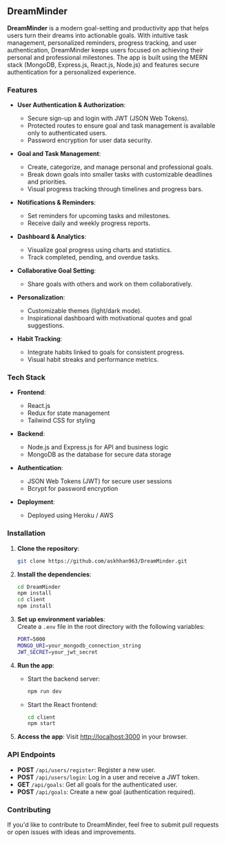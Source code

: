 
## DreamMinder

**DreamMinder** is a modern goal-setting and productivity app that helps users turn their dreams into actionable goals. With intuitive task management, personalized reminders, progress tracking, and user authentication, DreamMinder keeps users focused on achieving their personal and professional milestones. The app is built using the MERN stack (MongoDB, Express.js, React.js, Node.js) and features secure authentication for a personalized experience.

### Features

- **User Authentication & Authorization**: 
  - Secure sign-up and login with JWT (JSON Web Tokens).
  - Protected routes to ensure goal and task management is available only to authenticated users.
  - Password encryption for user data security.

- **Goal and Task Management**:
  - Create, categorize, and manage personal and professional goals.
  - Break down goals into smaller tasks with customizable deadlines and priorities.
  - Visual progress tracking through timelines and progress bars.

- **Notifications & Reminders**:
  - Set reminders for upcoming tasks and milestones.
  - Receive daily and weekly progress reports.

- **Dashboard & Analytics**:
  - Visualize goal progress using charts and statistics.
  - Track completed, pending, and overdue tasks.
  
- **Collaborative Goal Setting**:
  - Share goals with others and work on them collaboratively.
  
- **Personalization**:
  - Customizable themes (light/dark mode).
  - Inspirational dashboard with motivational quotes and goal suggestions.

- **Habit Tracking**:
  - Integrate habits linked to goals for consistent progress.
  - Visual habit streaks and performance metrics.

### Tech Stack

- **Frontend**: 
  - React.js
  - Redux for state management
  - Tailwind CSS for styling

- **Backend**:
  - Node.js and Express.js for API and business logic
  - MongoDB as the database for secure data storage

- **Authentication**:
  - JSON Web Tokens (JWT) for secure user sessions
  - Bcrypt for password encryption

- **Deployment**: 
  - Deployed using Heroku / AWS

### Installation

1. **Clone the repository**:
   ```bash
   git clone https://github.com/askhhan963/DreamMinder.git
   ```
2. **Install the dependencies**:
   ```bash
   cd DreamMinder
   npm install
   cd client
   npm install
   ```

3. **Set up environment variables**:  
   Create a `.env` file in the root directory with the following variables:
   ```bash
   PORT=5000
   MONGO_URI=your_mongodb_connection_string
   JWT_SECRET=your_jwt_secret
   ```

4. **Run the app**:
   - Start the backend server:
     ```bash
     npm run dev
     ```
   - Start the React frontend:
     ```bash
     cd client
     npm start
     ```

5. **Access the app**:
   Visit [http://localhost:3000](http://localhost:3000) in your browser.

### API Endpoints

- **POST** `/api/users/register`: Register a new user.
- **POST** `/api/users/login`: Log in a user and receive a JWT token.
- **GET** `/api/goals`: Get all goals for the authenticated user.
- **POST** `/api/goals`: Create a new goal (authentication required).

### Contributing

If you'd like to contribute to DreamMinder, feel free to submit pull requests or open issues with ideas and improvements.

